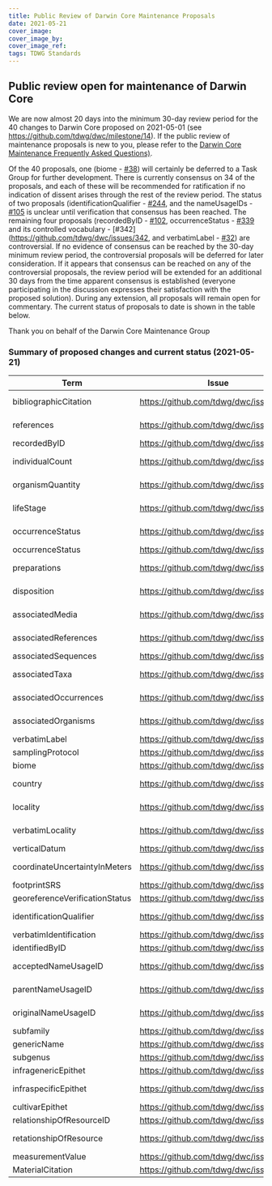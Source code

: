 ```yaml
---
title: Public Review of Darwin Core Maintenance Proposals
date: 2021-05-21
cover_image: 
cover_image_by: 
cover_image_ref: 
tags: TDWG Standards
---
```


## Public review open for maintenance of Darwin Core

We are now almost 20 days into the minimum 30-day review period for the 40 changes to Darwin Core proposed on 2021-05-01 (see https://github.com/tdwg/dwc/milestone/14). If the public review of maintenance proposals is new to you, please refer to the [Darwin Core Maintenance Frequently Asked Questions)](https://github.com/tdwg/dwc/wiki/Darwin-Core-Maintenance-Frequently-Asked-Questions).

Of the 40 proposals, one (biome - [#38](https://github.com/tdwg/dwc/issues/38)) will certainly be deferred to a Task Group for further development. There is currently consensus on 34 of the proposals, and each of these will be recommended for ratification if no indication of dissent arises through the rest of the review period. The status of two proposals (identificationQualifier - [#244](https://github.com/tdwg/dwc/issues/244), and the nameUsageIDs - [#105](https://github.com/tdwg/dwc/issues/105) is unclear until verification that consensus has been reached. The remaining four proposals (recordedByID - [#102](https://github.com/tdwg/dwc/issues/102), occurrenceStatus - [#339](https://github.com/tdwg/dwc/issues/339) and its controlled vocabulary - [#342](https://github.com/tdwg/dwc/issues/342, and verbatimLabel - [#32](https://github.com/tdwg/dwc/issues/32)) are controversial. If no evidence of consensus can be reached by the 30-day minimum review period, the controversial proposals will be deferred for later consideration. If it appears that consensus can be reached on any of the controversial proposals, the review period will be extended for an additional 30 days from the time apparent consensus is established (everyone participating in the discussion expresses their satisfaction with the proposed solution). During any extension, all proposals will remain open for commentary. The current status of proposals to date is shown in the table below.

Thank you on behalf of the Darwin Core Maintenance Group

### Summary of proposed changes and current status (2021-05-21)

Term | Issue | Action | Nature | Status
--- | --- | --- | --- | ---
bibliographicCitation | https://github.com/tdwg/dwc/issues/336 | change | non-normative | consensus
references | https://github.com/tdwg/dwc/issues/335 | change | non-normative | consensus
recordedByID | https://github.com/tdwg/dwc/issues/102 | new | normative | controversial
individualCount | https://github.com/tdwg/dwc/issues/285 | change | non-normative | consensus
organismQuantity | https://github.com/tdwg/dwc/issues/338 | change | non-normative | consensus
lifeStage | https://github.com/tdwg/dwc/issues/321 | change | non-normative | consensus
occurrenceStatus | https://github.com/tdwg/dwc/issues/342 | new vocabulary | normative | controversial
occurrenceStatus | https://github.com/tdwg/dwc/issues/339 | change | normative | controversial
preparations | https://github.com/tdwg/dwc/issues/346 | change | non-normative | consensus
disposition | https://github.com/tdwg/dwc/issues/347 | change | non-normative | consensus
associatedMedia | https://github.com/tdwg/dwc/issues/337 | change | non-normative | consensus
associatedReferences | https://github.com/tdwg/dwc/issues/334 | change | non-normative | consensus
associatedSequences | https://github.com/tdwg/dwc/issues/332 | change | normative | consensus
associatedTaxa | https://github.com/tdwg/dwc/issues/331 | change | non-normative | consensus
associatedOccurrences | https://github.com/tdwg/dwc/issues/324 | change | non-normative | consensus
associatedOrganisms | https://github.com/tdwg/dwc/issues/330 | change | non-normative | consensus
verbatimLabel | https://github.com/tdwg/dwc/issues/32 | new | normative | controversial
samplingProtocol | https://github.com/tdwg/dwc/issues/322 | change | normative | consensus
biome | https://github.com/tdwg/dwc/issues/38 | new | normative | task group
country | https://github.com/tdwg/dwc/issues/340 | change | non-normative | consensus
locality | https://github.com/tdwg/dwc/issues/315 | change | non-normative | consensus
verbatimLocality | https://github.com/tdwg/dwc/issues/323 | change | non-normative | consensus
verticalDatum | https://github.com/tdwg/dwc/issues/246 | new | normative | consensus
coordinateUncertaintyInMeters | https://github.com/tdwg/dwc/issues/309 | change | non-normative | consensus
footprintSRS | https://github.com/tdwg/dwc/issues/122 | change | normative | consensus
georeferenceVerificationStatus | https://github.com/tdwg/dwc/issues/268 | change | normative | consensus
identificationQualifier | https://github.com/tdwg/dwc/issues/244 | change | non-normative | unclear
verbatimIdentification | https://github.com/tdwg/dwc/issues/181 | new | normative | consensus
identifiedByID | https://github.com/tdwg/dwc/issues/101 | new | normative | consensus
acceptedNameUsageID | https://github.com/tdwg/dwc/issues/105 | change | non-normative | unclear
parentNameUsageID | https://github.com/tdwg/dwc/issues/105 | change | non-normative | unclear
originalNameUsageID | https://github.com/tdwg/dwc/issues/105 | change | non-normative | unclear
subfamily | https://github.com/tdwg/dwc/issues/44 | new | normative | consensus
genericName | https://github.com/tdwg/dwc/issues/29 | new | normative | consensus
subgenus | https://github.com/tdwg/dwc/issues/320 | change | normative | consensus
infragenericEpithet | https://github.com/tdwg/dwc/issues/30 | new | normative | consensus
infraspecificEpithet | https://github.com/tdwg/dwc/issues/241 | change | non-normative | consensus
cultivarEpithet | https://github.com/tdwg/dwc/issues/41 | new | normative | consensus
relationshipOfResourceID | https://github.com/tdwg/dwc/issues/283 | new | normative | consensus
retationshipOfResource | https://github.com/tdwg/dwc/issues/194 | change | non-normative | consensus
measurementValue | https://github.com/tdwg/dwc/issues/175 | new | normative | consensus
MaterialCitation | https://github.com/tdwg/dwc/issues/329 | new | normative | consensus

